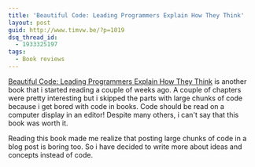 ```yaml
---
title: 'Beautiful Code: Leading Programmers Explain How They Think'
layout: post
guid: http://www.timvw.be/?p=1019
dsq_thread_id:
  - 1933325197
tags:
  - Book reviews
---
```

[Beautiful Code: Leading Programmers Explain How They Think](http://www.amazon.com/Beautiful-Code-Leading-Programmers-Practice/dp/0596510047) is another book that i started reading a couple of weeks ago. A couple of chapters were pretty interesting but i skipped the parts with large chunks of code because i get bored with code in books. Code should be read on a computer display in an editor! Despite many others, i can't say that this book was worth it.

Reading this book made me realize that posting large chunks of code in a blog post is boring too. So i have decided to write more about ideas and concepts instead of code.
